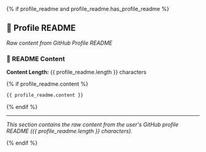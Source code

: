 {% if profile_readme and profile_readme.has_profile_readme %}

## 👤 Profile README

_Raw content from GitHub Profile README_

### 📄 README Content

**Content Length:** {{ profile_readme.length }} characters

{% if profile_readme.content %}

```markdown
{{ profile_readme.content }}
```

{% endif %}

---

_This section contains the raw content from the user's GitHub profile README ({{ profile_readme.length }} characters)._

{% endif %}
